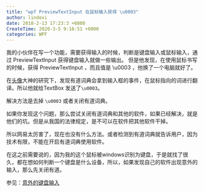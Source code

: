 ```yaml
---
title: "wpf PreviewTextInput 在鼠标输入获得 \u0003"
author: lindexi
date: 2018-2-13 17:23:3 +0800
CreateTime: 2020-3-5 9:18:51 +0800
categories: WPF
---
```


我的小伙伴在写一个功能，需要获得输入的时候，判断是键盘输入或鼠标输入，通过 PreviewTextInput 获得键盘输入就做一些输出。
但是他发现，在使用鼠标书写的时候，获得 PreviewTextInput ，而且值是 \u0003 ，他换了一个电脑就好了。

<!--more-->



<!-- csdn -->

在[头像](https://huangtengxiao.gitee.io/)大神的研究下，发现有道词典会拿到输入框的事件，在鼠标指向的词进行翻译。所以他就给TextBox 发送了`\u0003`。

解决方法是去掉 `\u0003` 或者关闭有道词典。

如果你发现这个问题，那么尝试关闭有道词典和其他的软件，如果已经解决，就是他们的坑。但是从我国的法律规定，是不可以在软件把其他软件干掉。

所以网易太厉害了，现在也没有什么方法。或者检测到有道词典就告诉用户，因为技术有限，不能在开启有道词典使用软件。

在这之前需要说的，因为我的这个鼠标被windows识别为键盘，于是就找了很久，都在想如何判断一个键盘是什么设备，所以，如果发现自己的软件出现意外的输入，那么先关闭有道。

参见：[意外的键盘输入 ](https://huangtengxiao.gitee.io/post/%E7%A8%8B%E5%BA%8F%E5%91%98%E7%9A%84%E4%B8%96%E7%95%8C%E7%9C%9F%E5%A5%87%E5%A6%99.html )


